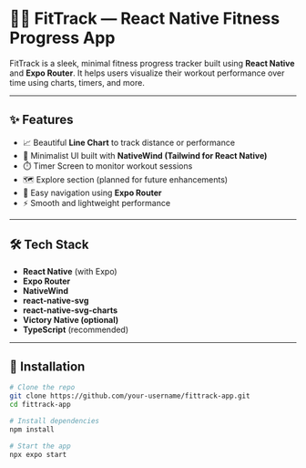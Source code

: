 # 🏃‍♂️ FitTrack — React Native Fitness Progress App

FitTrack is a sleek, minimal fitness progress tracker built using **React Native** and **Expo Router**. It helps users visualize their workout performance over time using charts, timers, and more.

---

## ✨ Features

- 📈 Beautiful **Line Chart** to track distance or performance
- 🧠 Minimalist UI built with **NativeWind (Tailwind for React Native)**
- ⏱️ Timer Screen to monitor workout sessions
- 🗺️ Explore section (planned for future enhancements)
- 🔄 Easy navigation using **Expo Router**
- ⚡ Smooth and lightweight performance

---

## 🛠️ Tech Stack

- **React Native** (with Expo)
- **Expo Router**
- **NativeWind**
- **react-native-svg**
- **react-native-svg-charts**
- **Victory Native (optional)**
- **TypeScript** (recommended)

---


## 🚀 Installation

```bash
# Clone the repo
git clone https://github.com/your-username/fittrack-app.git
cd fittrack-app

# Install dependencies
npm install

# Start the app
npx expo start
